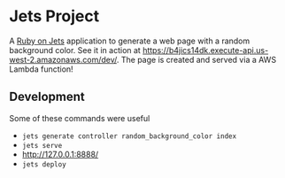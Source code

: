 # Jets Project

A [Ruby on Jets](https://rubyonjets.com/) application to generate a web page with a random background color. See it in action at https://b4jics14dk.execute-api.us-west-2.amazonaws.com/dev/. The page is created and served via a AWS Lambda function!

## Development

Some of these commands were useful

- `jets generate controller random_background_color index`
- `jets serve`
- http://127.0.0.1:8888/
- `jets deploy`
